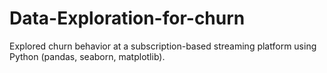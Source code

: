 # Data-Exploration-for-churn
Explored churn behavior at a subscription-based streaming platform using Python (pandas, seaborn, matplotlib).
